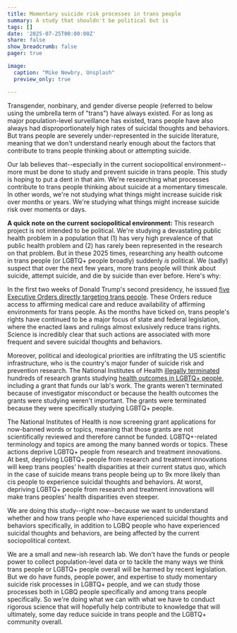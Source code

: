 ```yaml
---
title: Momentary suicide risk processes in trans people
summary: A study that shouldn't be political but is
tags: []
date: '2025-07-25T00:00:00Z'
share: false
show_breadcrumb: false
pager: true

image:
  caption: "Mike Newbry, Unsplash"
  preview_only: true

---
```

Transgender, nonbinary, and gender diverse people (referred to below using the umbrella term of "trans") have always existed. For as long as major population-level surveillance has existed, trans people have also always had disproportionately high rates of suicidal thoughts and behaviors. But trans people are severely under-represented in the suicide literature, meaning that we don't understand nearly enough about the factors that contribute to trans people thinking about or attempting suicide.

Our lab believes that--especially in the current sociopolitical environment--more must be done to study and prevent suicide in trans people. This study is hoping to put a dent in that aim. We're researching what processes contribute to trans people thinking about suicide at a momentary timescale. In other words, we're not studying what things might increase suicide risk over months or years. We're studying what things might increase suicide risk over moments or days.

**A quick note on the current sociopolitical environment:** This research project is not intended to be political. We're studying a devastating public health problem in a population that (1) has very high prevalence of that public health problem and (2) has rarely been represented in the research on that problem. But in these 2025 times, researching any health outcome in trans people (or LGBTQ+ people broadly) suddenly *is* political. We (sadly) suspect that over the next few years, more trans people will think about suicide, attempt suicide, and die by suicide than ever before. Here's why:

In the first two weeks of Donald Trump's second presidency, he isssued [five Executive Orders directly targeting trans people](https://www.hrc.org/news/understanding-executive-orders-and-what-they-mean-for-the-lgbtq-community). These Orders reduce access to affirming medical care and reduce availability of affirming environments for trans people. As the months have ticked on, trans people's rights have continued to be a major focus of state and federal legislation, where the enacted laws and rulings almost exlusively reduce trans rights. Science is incredibly clear that such actions are associated with more frequent and severe suicidal thoughts and behaviors. 

Moreover, political and ideological priorities are infiltrating the US scientific infrastructure, who is the country's major funder of suicide risk and prevention research. The National Institutes of Health [illegally terminated](https://www.science.org/content/article/judge-orders-nih-restore-hundreds-grants-cut-under-trump) hundreds of research grants studying [health outcomes in LGBTQ+ people](https://projects.propublica.org/nih-cuts-research-lost-trump/), including a grant that funds our lab's work. The grants weren't terminated because of investigator misconduct or because the health outcomes the grants were studying weren't important. The grants were terminated because they were specifically studying LGBTQ+ people. 

The National Institutes of Health is now screening grant applications for now-banned words or topics, meaning that those grants are not scientifically reviewed and therefore cannot be funded. LGBTQ+-related terminology and topics are among the many banned words or topics. These actions deprive LGBTQ+ people from research and treatment innovations. At best, depriving LGBTQ+ people from research and treatment innovations will keep trans peoples' health disparities at their current status quo, which in the case of suicide means trans people being up to 9x more likely than cis people to experience suicidal thoughts and behaviors. At worst, depriving LGBTQ+ people from research and treatment innovations will make trans peoples' health disparities even steeper.

We are doing this study--right now--because we want to understand whether and how trans people who have experienced suicidal thoughts and behaviors specifically, in addition to LGBQ people who have experienced suicidal thoughts and behaviors, are being affected by the current sociopolitical context. 

We are a small and new-ish research lab. We don't have the funds or people power to collect population-level data or to tackle the many ways we think trans people or LGBTQ+ people overall will be harmed by recent legislation. But we do have funds, people power, and expertise to study momentary suicide risk processes in LGBTQ+ people, and we can study those processes both in LGBQ people specifically and among trans people specifically. So we're doing what we can with what we have to conduct rigorous science that will hopefully help contribute to knowledge that will ultimately, some day reduce suicide in trans people and the LGBTQ+ community overall.